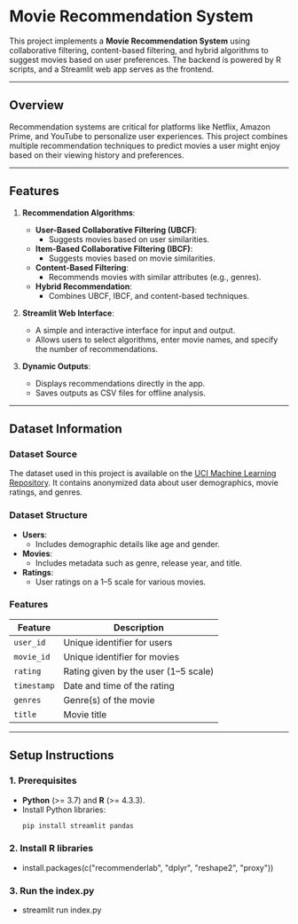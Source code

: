 # Movie Recommendation System

This project implements a **Movie Recommendation System** using collaborative filtering, content-based filtering, and hybrid algorithms to suggest movies based on user preferences. The backend is powered by R scripts, and a Streamlit web app serves as the frontend.

---

## **Overview**

Recommendation systems are critical for platforms like Netflix, Amazon Prime, and YouTube to personalize user experiences. This project combines multiple recommendation techniques to predict movies a user might enjoy based on their viewing history and preferences.

---

## **Features**

1. **Recommendation Algorithms**:
   - **User-Based Collaborative Filtering (UBCF)**:
     - Suggests movies based on user similarities.
   - **Item-Based Collaborative Filtering (IBCF)**:
     - Suggests movies based on movie similarities.
   - **Content-Based Filtering**:
     - Recommends movies with similar attributes (e.g., genres).
   - **Hybrid Recommendation**:
     - Combines UBCF, IBCF, and content-based techniques.

2. **Streamlit Web Interface**:
   - A simple and interactive interface for input and output.
   - Allows users to select algorithms, enter movie names, and specify the number of recommendations.

3. **Dynamic Outputs**:
   - Displays recommendations directly in the app.
   - Saves outputs as CSV files for offline analysis.

---

## **Dataset Information**

### **Dataset Source**
The dataset used in this project is available on the [UCI Machine Learning Repository](https://archive.ics.uci.edu/ml/datasets/movies). It contains anonymized data about user demographics, movie ratings, and genres.

### **Dataset Structure**
- **Users**:
  - Includes demographic details like age and gender.
- **Movies**:
  - Includes metadata such as genre, release year, and title.
- **Ratings**:
  - User ratings on a 1–5 scale for various movies.

### **Features**
| **Feature**      | **Description**                                  |
|-------------------|--------------------------------------------------|
| `user_id`         | Unique identifier for users                     |
| `movie_id`        | Unique identifier for movies                    |
| `rating`          | Rating given by the user (1–5 scale)            |
| `timestamp`       | Date and time of the rating                     |
| `genres`          | Genre(s) of the movie                           |
| `title`           | Movie title                                     |

---

## **Setup Instructions**

### **1. Prerequisites**
- **Python** (>= 3.7) and **R** (>= 4.3.3).
- Install Python libraries:
  ```bash
  pip install streamlit pandas
  
### **2. Install R libraries**
- install.packages(c("recommenderlab", "dplyr", "reshape2", "proxy"))
  
### **3. Run the index.py**
- streamlit run index.py
